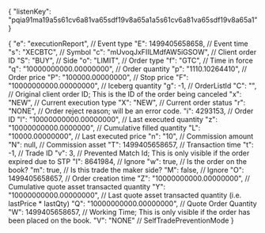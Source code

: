 {
  "listenKey": "pqia91ma19a5s61cv6a81va65sdf19v8a65a1a5s61cv6a81va65sdf19v8a65a1"
}

{
  "e": "executionReport",        // Event type
  "E": 1499405658658,            // Event time
  "s": "XECBTC",                 // Symbol
  "c": "mUvoqJxFIILMdfAW5iGSOW", // Client order ID
  "S": "BUY",                    // Side
  "o": "LIMIT",                  // Order type
  "f": "GTC",                    // Time in force
  "q": "10000000000.00000000",   // Order quantity
  "p": "1110.10264410",             // Order price
  "P": "100000.00000000",        // Stop price
  "F": "10000000000.00000000",   // Iceberg quantity
  "g": -1,                       // OrderListId
  "C": "",                       // Original client order ID; This is the ID of the order being canceled
  "x": "NEW",                    // Current execution type
  "X": "NEW",                    // Current order status
  "r": "NONE",                   // Order reject reason; will be an error code.
  "i": 4293153,                  // Order ID
  "l": "10000000000.00000000",   // Last executed quantity
  "z": "10000000000.0000000",     // Cumulative filled quantity
  "L": "10000.00000000",        // Last executed price
  "n": "10",                      // Commission amount
  "N": null,                     // Commission asset
  "T": 1499405658657,            // Transaction time
  "t": -1,                       // Trade ID
  "v": 3,                        // Prevented Match Id; This is only visible if the order expired due to STP
  "I": 8641984,                  // Ignore
  "w": true,                     // Is the order on the book?
  "m": true,                    // Is this trade the maker side?
  "M": false,                    // Ignore
  "O": 1499405658657,            // Order creation time
  "Z": "10000000000.00000000",   // Cumulative quote asset transacted quantity
  "Y": "10000000000.00000000",   // Last quote asset transacted quantity (i.e. lastPrice * lastQty)
  "Q": "10000000000.00000000",    // Quote Order Quantity
  "W": 1499405658657,            // Working Time; This is only visible if the order has been placed on the book.
  "V": "NONE"                    // SelfTradePreventionMode
}
